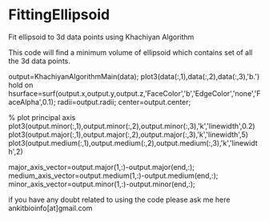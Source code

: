 # FittingEllipsoid
Fit ellipsoid to 3d data points using Khachiyan Algorithm 

This code will find a minimum volume of ellipsoid which contains set of all the 3d data points. 


 output=KhachiyanAlgorithmMain(data);
 plot3(data(:,1),data(:,2),data(:,3),'b.')
 hold on 
 hsurface=surf(output.x,output.y,output.z,'FaceColor','b','EdgeColor','none','FaceAlpha',0.1);
 radii=output.radii;
 center=output.center;
 
% plot principal axis  
plot3(output.minor(:,1),output.minor(:,2),output.minor(:,3),'k','linewidth',0.2)
plot3(output.major(:,1),output.major(:,2),output.major(:,3),'k','linewidth',5)
plot3(output.medium(:,1),output.medium(:,2),output.medium(:,3),'k','linewidth',2)
 
 
major_axis_vector=output.major(1,:)-output.major(end,:);
medium_axis_vector=output.medium(1,:)-output.medium(end,:);
minor_axis_vector=output.minor(1,:)-output.minor(end,:);


if you have any doubt related to using the code please ask me here ankitbioinfo[at]gmail.com
